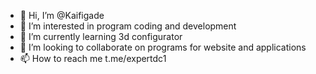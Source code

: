 - 👋 Hi, I’m @Kaifigade
- 👀 I’m interested in program coding and development
- 🌱 I’m currently learning 3d configurator
- 💞️ I’m looking to collaborate on programs for website and applications
- 📫 How to reach me t.me/expertdc1

<!---
Kaifigade is a ✨ special ✨ repository because its `experienced developer` with a team of qualified developers who are ready for quality development.
